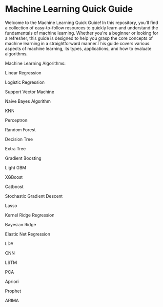 # Machine Learning Quick Guide

Welcome to the Machine Learning Quick Guide! In this repository, you'll find a collection of easy-to-follow resources to quickly learn and understand the fundamentals of machine learning. Whether you're a beginner or looking for a refresher, this guide is designed to help you grasp the core concepts of machine learning in a straightforward manner.This guide covers various aspects of machine learning, its types, applications, and how to evaluate algorithms. 

Machine Learning Algorithms:

Linear Regression

Logistic Regression

Support Vector Machine

Naive Bayes Algorithm

KNN

Perceptron

Random Forest

Decision Tree

Extra Tree

Gradient Boosting

Light GBM

XGBoost

Catboost

Stochastic Gradient Descent

Lasso

Kernel Ridge Regression

Bayesian Ridge

Elastic Net Regression

LDA

CNN

LSTM

PCA

Apriori

Prophet

ARIMA
